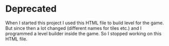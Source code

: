 # Deprecated

When I started this project I used this HTML file to build level for the game. But since then a lot changed (different names for tiles etc.) and I programmed a level builder inside the game. So I stopped working on this HTML file.
